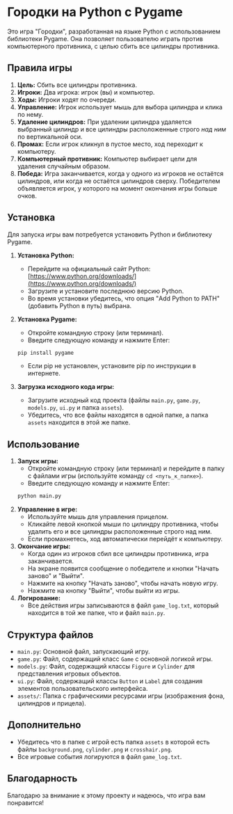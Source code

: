 # Городки на Python с Pygame

Это игра "Городки", разработанная на языке Python с использованием библиотеки Pygame. Она позволяет пользователю играть против компьютерного противника, с целью сбить все цилиндры противника.

## Правила игры

1.  **Цель:** Сбить все цилиндры противника.
2.  **Игроки:** Два игрока: игрок (вы) и компьютер.
3.  **Ходы:** Игроки ходят по очереди.
4.  **Управление:** Игрок использует мышь для выбора цилиндра и клика по нему.
5.  **Удаление цилиндров:** При удалении цилиндра удаляется выбранный цилиндр и все цилиндры расположенные строго *над ним* по вертикальной оси.
6.  **Промах:** Если игрок кликнул в пустое место, ход переходит к компьютеру.
7.   **Компьютерный противник:** Компьютер выбирает цели для удаления случайным образом.
8.  **Победа:** Игра заканчивается, когда у одного из игроков не остаётся цилиндров, или когда не остаётся цилиндров сверху. Победителем объявляется игрок, у которого на момент окончания игры больше очков.

## Установка

Для запуска игры вам потребуется установить Python и библиотеку Pygame.

1.  **Установка Python:**
    *   Перейдите на официальный сайт Python: [https://www.python.org/downloads/](https://www.python.org/downloads/)
    *   Загрузите и установите последнюю версию Python.
    *   Во время установки убедитесь, что опция "Add Python to PATH" (добавить Python в путь) выбрана.

2.  **Установка Pygame:**
    *   Откройте командную строку (или терминал).
    *   Введите следующую команду и нажмите Enter:
    ```bash
    pip install pygame
    ```
    *   Если pip не установлен, установите pip по инструкции в интернете.

3.  **Загрузка исходного кода игры:**
    *   Загрузите исходный код проекта (файлы `main.py`, `game.py`, `models.py`, `ui.py` и папка `assets`).
    *   Убедитесь, что все файлы находятся в одной папке, а папка `assets` находится в этой же папке.

## Использование

1.  **Запуск игры:**
    *   Откройте командную строку (или терминал) и перейдите в папку с файлами игры (используйте команду `cd <путь_к_папке>`).
    *   Введите следующую команду и нажмите Enter:
    ```bash
    python main.py
    ```
2. **Управление в игре:**
    *   Используйте мышь для управления прицелом.
    *   Кликайте левой кнопкой мыши по цилиндру противника, чтобы удалить его и все цилиндры расположенные строго над ним.
    *   Если промахнетесь, ход автоматически перейдёт к компьютеру.
3.  **Окончание игры:**
    *   Когда один из игроков сбил все цилиндры противника, игра заканчивается.
    *   На экране появится сообщение о победителе и кнопки "Начать заново" и "Выйти".
    *  Нажмите на кнопку "Начать заново", чтобы начать новую игру.
    *  Нажмите на кнопку "Выйти", чтобы выйти из игры.
4.  **Логирование:**
    *   Все действия игры записываются в файл `game_log.txt`, который находится в той же папке, что и файл `main.py`.

## Структура файлов

*   `main.py`: Основной файл, запускающий игру.
*   `game.py`: Файл, содержащий класс `Game` с основной логикой игры.
*   `models.py`: Файл, содержащий классы `Figure` и `Cylinder` для представления игровых объектов.
*   `ui.py`: Файл, содержащий классы `Button` и `Label` для создания элементов пользовательского интерфейса.
*   `assets/`: Папка с графическими ресурсами игры (изображения фона, цилиндров и прицела).

## Дополнительно

*  Убедитесь что в папке с игрой есть папка `assets` в которой есть файлы `background.png`, `cylinder.png` и `crosshair.png`.
* Все игровые события логируются в файл `game_log.txt`.

## Благодарность

Благодарю за внимание к этому проекту и надеюсь, что игра вам понравится!
